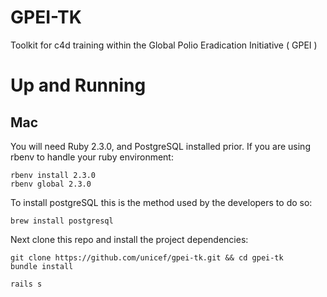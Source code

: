 # GPEI-TK
Toolkit for c4d training within the Global Polio Eradication Initiative ( GPEI )

# Up and Running
## Mac
You will need Ruby 2.3.0, and PostgreSQL installed prior. If you are using rbenv to handle your ruby environment:
```
rbenv install 2.3.0
rbenv global 2.3.0
```
To install postgreSQL this is the method used by the developers to do so:
```
brew install postgresql
```

Next clone this repo and install the project dependencies:
```
git clone https://github.com/unicef/gpei-tk.git && cd gpei-tk
bundle install
```

```
rails s
```
